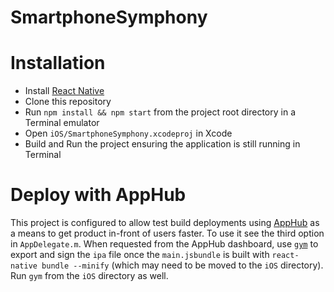 # SmartphoneSymphony

# Installation

- Install [React Native](http://facebook.github.io/react-native/docs/getting-started.html)
- Clone this repository
- Run `npm install && npm start` from the project root directory in a Terminal emulator
- Open `iOS/SmartphoneSymphony.xcodeproj` in Xcode
- Build and Run the project ensuring the application is still running in Terminal

# Deploy with AppHub

This project is configured to allow test build deployments using [AppHub](https://apphub.io/) as a means to get product in-front of users faster. To use it see the third option in `AppDelegate.m`. When requested from the AppHub dashboard, use [`gym`](https://github.com/fastlane/gym) to export and sign the `ipa` file once the `main.jsbundle` is built with `react-native bundle --minify` (which may need to be moved to the `iOS` directory). Run `gym` from the `iOS` directory as well.
